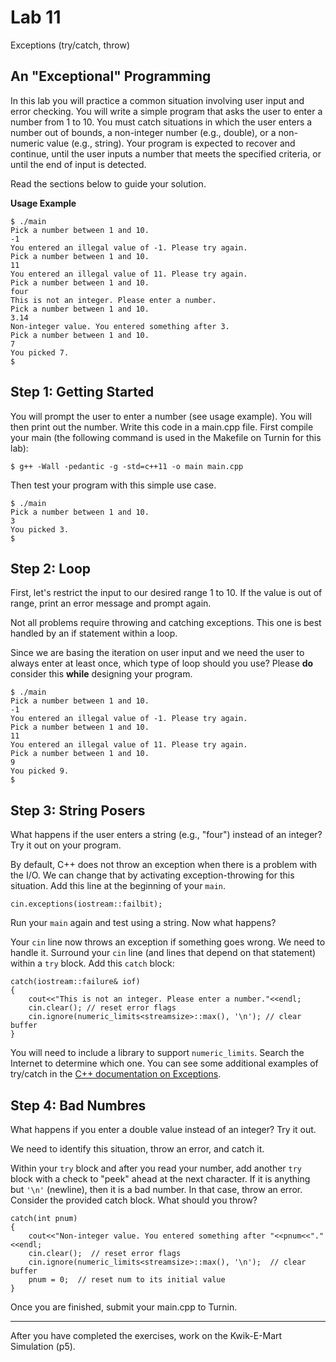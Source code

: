 # Lab 11

Exceptions (try/catch, throw)

## An "Exceptional" Programming

In this lab you will practice a common situation involving user input and error checking. You will write a simple program that asks the user to enter a number from 1 to 10. You must catch situations in which the user enters a number out of bounds, a non-integer number (e.g., double), or a non-numeric value (e.g., string). Your program is expected to recover and continue, until the user inputs a number that meets the specified criteria, or until the end of input is detected.<br>

Read the sections below to guide your solution.<br>

**Usage Example**
```
$ ./main
Pick a number between 1 and 10.
-1
You entered an illegal value of -1. Please try again.
Pick a number between 1 and 10.
11
You entered an illegal value of 11. Please try again.
Pick a number between 1 and 10.
four
This is not an integer. Please enter a number.
Pick a number between 1 and 10.
3.14
Non-integer value. You entered something after 3.
Pick a number between 1 and 10.
7
You picked 7.
$
```

## Step 1: Getting Started

You will prompt the user to enter a number (see usage example). You will then print out the number. Write this code in a main.cpp file. First compile your main (the following command is used in the Makefile on Turnin for this lab):
```
$ g++ -Wall -pedantic -g -std=c++11 -o main main.cpp
```

Then test your program with this simple use case.
```
$ ./main
Pick a number between 1 and 10.
3
You picked 3.
$
```

## Step 2: Loop

First, let's restrict the input to our desired range 1 to 10. If the value is out of range, print an error message and prompt again.<br>

Not all problems require throwing and catching exceptions. This one is best handled by an if statement within a loop.<br>

Since we are basing the iteration on user input and we need the user to always enter at least once, which type of loop should you use? Please **do** consider this **while** designing your program.

```
$ ./main
Pick a number between 1 and 10.
-1
You entered an illegal value of -1. Please try again.
Pick a number between 1 and 10.
11
You entered an illegal value of 11. Please try again.
Pick a number between 1 and 10.
9
You picked 9.
$
```

## Step 3: String Posers
What happens if the user enters a string (e.g., "four") instead of an integer?  Try it out on your program.<br>

By default, C++ does not throw an exception when there is a problem with the I/O. We can change that by activating exception-throwing for this situation. Add this line at the beginning of your `main`.
```
cin.exceptions(iostream::failbit);
```

Run your `main` again and test using a string. Now what happens?<br>

Your `cin` line now throws an exception if something goes wrong. We need to handle it. Surround your `cin` line (and lines that depend on that statement) within a `try` block. Add this `catch` block:

```
catch(iostream::failure& iof)
{
    cout<<"This is not an integer. Please enter a number."<<endl;
    cin.clear(); // reset error flags
    cin.ignore(numeric_limits<streamsize>::max(), '\n'); // clear buffer
}
```

You will need to include a library to support `numeric_limits`. Search the Internet to determine which one. You can see some additional examples of try/catch in the [C++ documentation on Exceptions](https://www.cplusplus.com/doc/tutorial/exceptions/).

## Step 4: Bad Numbres

What happens if you enter a double value instead of an integer? Try it out.<br>

We need to identify this situation, throw an error, and catch it.<br>

Within your `try` block and after you read your number, add another `try` block with a check to "peek" ahead at the next character. If it is anything but `'\n'` (newline), then it is a bad number. In that case, throw an error. Consider the provided catch block. What should you throw?<br>
```
catch(int pnum)
{
    cout<<"Non-integer value. You entered something after "<<pnum<<"."<<endl;
    cin.clear();  // reset error flags
    cin.ignore(numeric_limits<streamsize>::max(), '\n');  // clear buffer
    pnum = 0;  // reset num to its initial value
}
```

Once you are finished, submit your main.cpp to Turnin.

***

After you have completed the exercises, work on the Kwik-E-Mart Simulation (p5).
